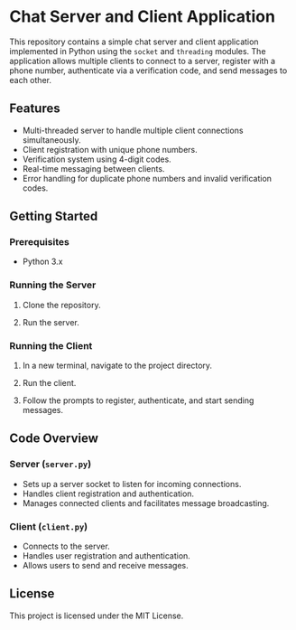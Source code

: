 # Chat Server and Client Application

This repository contains a simple chat server and client application implemented in Python using the `socket` and `threading` modules. The application allows multiple clients to connect to a server, register with a phone number, authenticate via a verification code, and send messages to each other.

## Features

- Multi-threaded server to handle multiple client connections simultaneously.
- Client registration with unique phone numbers.
- Verification system using 4-digit codes.
- Real-time messaging between clients.
- Error handling for duplicate phone numbers and invalid verification codes.

## Getting Started

### Prerequisites

- Python 3.x

### Running the Server

1. Clone the repository.
    

2. Run the server.
    

### Running the Client

1. In a new terminal, navigate to the project directory.

2. Run the client.
   

3. Follow the prompts to register, authenticate, and start sending messages.

## Code Overview

### Server (`server.py`)

- Sets up a server socket to listen for incoming connections.
- Handles client registration and authentication.
- Manages connected clients and facilitates message broadcasting.

### Client (`client.py`)

- Connects to the server.
- Handles user registration and authentication.
- Allows users to send and receive messages.



## License

This project is licensed under the MIT License.
